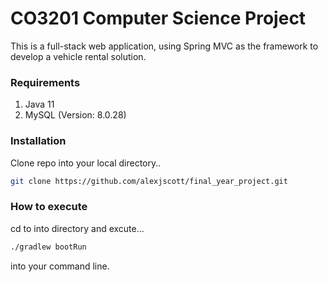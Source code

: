# CO3201 Computer Science Project
This is a full-stack web application, using Spring MVC as the framework to develop a vehicle rental solution. 

### Requirements
   1. Java 11
   2. MySQL (Version: 8.0.28)

### Installation
Clone repo into your local directory..
```bash
git clone https://github.com/alexjscott/final_year_project.git
```

### How to execute
cd to into directory and excute...

```bash
./gradlew bootRun
```

into your command line.
